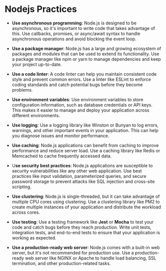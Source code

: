 

# Nodejs Practices

- **Use asynchronous programming**: Node.js is designed to be asynchronous, so it's important to write code that takes advantage of this. Use callbacks, promises, or async/await syntax to handle asynchronous operations and avoid blocking the event loop.

- **Use a package manager**: Node.js has a large and growing ecosystem of packages and modules that can be used to extend its functionality. Use a package manager like npm or yarn to manage dependencies and keep your project up-to-date.

- **Use a code linter**: A code linter can help you maintain consistent code style and prevent common errors. Use a linter like ESLint to enforce coding standards and catch potential bugs before they become problems.

- **Use environment variables**: Use environment variables to store configuration information, such as database credentials or API keys. This makes it easier to manage and deploy your application across different environments.

- **Use logging**: Use a logging library like Winston or Bunyan to log errors, warnings, and other important events in your application. This can help you diagnose issues and monitor performance.

- **Use caching**: Node.js applications can benefit from caching to improve performance and reduce server load. Use a caching library like Redis or Memcached to cache frequently accessed data.

- U**se security best practices**: Node.js applications are susceptible to security vulnerabilities like any other web application. Use best practices like input validation, parameterized queries, and secure password storage to prevent attacks like SQL injection and cross-site scripting.

- **Use clustering**: Node.js is single-threaded, but it can take advantage of multiple CPU cores using clustering. Use a clustering library like PM2 to create multiple instances of your application and distribute the workload across cores.

- **Use testing**: Use a testing framework like **Jest** or **Mocha** to test your code and catch bugs before they reach production. Write unit tests, integration tests, and end-to-end tests to ensure that your application is working as expected.

- **Use a production-ready web server**: Node.js comes with a built-in web server, but it's not recommended for production use. Use a production-ready web server like NGINX or Apache to handle load balancing, SSL termination, and other production-related tasks.
